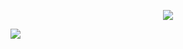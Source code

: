 <p align="center">
  <img src="https://khast3x.club/assets/demo/haunter_alt.png">
</p>

![](https://github-readme-stats.vercel.app/api?username=khast3x&show_icons=true)

<!--
**khast3x/khast3x** is a ✨ _special_ ✨ repository because its `README.md` (this file) appears on your GitHub profile.

Here are some ideas to get you started:

- 🔭 I’m currently working on ...
- 🌱 I’m currently learning ...
- 👯 I’m looking to collaborate on ...
- 🤔 I’m looking for help with ...
- 💬 Ask me about ...
- 📫 How to reach me: ...
- 😄 Pronouns: ...
- ⚡ Fun fact: ...
-->
